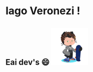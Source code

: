 # Iago Veronezi ! 
## Eai dev's 😄 <img src="https://github.com/iago187/iago187/blob/main/octocat%20iago.png" width="100" height="100"/> 


